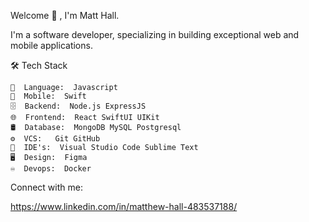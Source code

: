  Welcome 👋 , I'm Matt Hall.

I'm a software developer, specializing in building exceptional web and mobile applications.

🛠  Tech Stack

    📜  Language:  Javascript
    📱  Mobile:  Swift
    🗄  Backend:  Node.js ExpressJS
    🌐  Frontend:  React SwiftUI UIKit
    🛢  Database:  MongoDB MySQL Postgresql
    ⚙️  VCS:   Git GitHub
    🔧  IDE's:  Visual Studio Code Sublime Text
    🖥  Design:  Figma
    ♾️  Devops:  Docker

Connect with me:

https://www.linkedin.com/in/matthew-hall-483537188/
